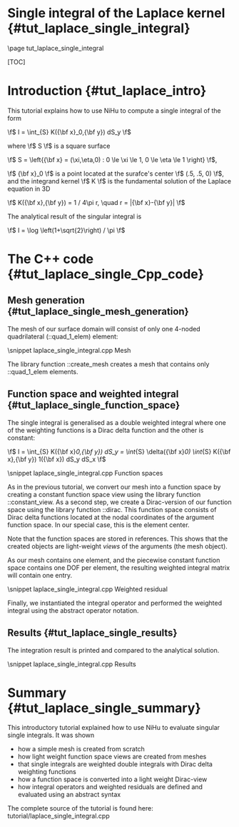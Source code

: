 Single integral of the Laplace kernel {#tut_laplace_single_integral}
=====================================

\page tut_laplace_single_integral

[TOC]

Introduction {#tut_laplace_intro}
============

This tutorial explains how to use NiHu to compute a single integral of the form

\f$ I = \int_{S} K({\bf x}_0,{\bf y}) dS_y \f$

where \f$ S \f$ is a square surface

\f$ S = \left\{{\bf x} = (\xi,\eta,0) : 0 \le \xi \le 1, 0 \le \eta \le 1 \right\} \f$,

\f$ {\bf x}_0 \f$ is a point located at the surafce's center \f$ (.5, .5, 0) \f$,
and the integrand kernel \f$ K \f$ is the fundamental solution of the Laplace equation in 3D

\f$ K({\bf x},{\bf y}) = 1 / 4\pi r, \quad r = |{\bf x}-{\bf y}| \f$

The analytical result of the singular integral is

\f$ I = \log \left(1+\sqrt{2}\right) / \pi \f$


The C++ code {#tut_laplace_single_Cpp_code}
============

Mesh generation {#tut_laplace_single_mesh_generation}
---------------

The mesh of our surface domain will consist of only one 4-noded quadrilateral (::quad_1_elem) element:

\snippet laplace_single_integral.cpp Mesh

The library function ::create_mesh creates a mesh that contains only ::quad_1_elem elements.


Function space and weighted integral {#tut_laplace_single_function_space}
------------------------------------

The single integral is generalised as a double weighted integral where one of the weighting functions is a Dirac delta function and the other is constant:

\f$ I = \int_{S} K({\bf x}_0,{\bf y}) dS_y =
\int_{S} \delta({\bf x}_0) \int_{S} K({\bf x},{\bf y}) 1({\bf x}) dS_y dS_x \f$

\snippet laplace_single_integral.cpp Function spaces

As in the previous tutorial, we convert our mesh into a function space by creating a constant function space view using the library function ::constant_view.
As a second step, we create a Dirac-version of our function space using the library function ::dirac.
This function space consists of Dirac delta functions located at the nodal coordinates of the argument function space.
In our special case, this is the element center.

Note that the function spaces are stored in references.
This shows that the created objects are light-weight _views_ of the arguments (the mesh object).

As our mesh contains one element, and the piecewise constant function space contains one DOF per element, the resulting
weighted integral matrix will contain one entry.

\snippet laplace_single_integral.cpp Weighted residual

Finally, we instantiated the integral operator and performed the weighted integral using the abstract operator notation.


Results {#tut_laplace_single_results}
-------

The integration result is printed and compared to the analytical solution.

\snippet laplace_single_integral.cpp Results


Summary {#tut_laplace_single_summary}
=======

This introductory tutorial explained how to use NiHu to evaluate singular single integrals.
It was shown
- how a simple mesh is created from scratch
- how light weight function space views are created from meshes
- that single integrals are weighted double integrals with Dirac delta weighting functions
- how a function space is converted into a light weight Dirac-view
- how integral operators and weighted residuals are defined and evaluated using an abstract syntax

The complete source of the tutorial is found here: tutorial/laplace_single_integral.cpp

